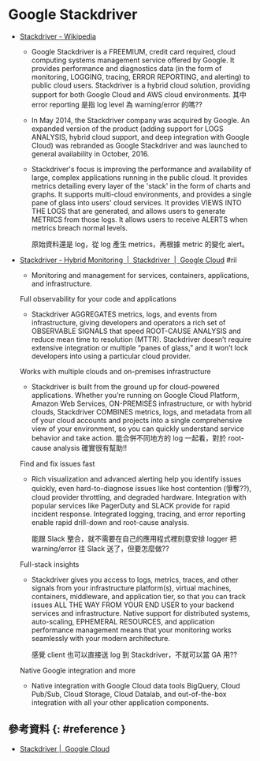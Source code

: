 # Google Stackdriver

  - [Stackdriver \- Wikipedia](https://en.wikipedia.org/wiki/Stackdriver)
      - Google Stackdriver is a FREEMIUM, credit card required, cloud computing systems management service offered by Google. It provides performance and diagnostics data (in the form of monitoring, LOGGING, tracing, ERROR REPORTING, and alerting) to public cloud users. Stackdriver is a hybrid cloud solution, providing support for both Google Cloud and AWS cloud environments. 其中 error reporting 是指 log level 為 warning/error 的嗎??
      - In May 2014, the Stackdriver company was acquired by Google. An expanded version of the product (adding support for LOGS ANALYSIS, hybrid cloud support, and deep integration with Google Cloud) was rebranded as Google Stackdriver and was launched to general availability in October, 2016.
      - Stackdriver's focus is improving the performance and availability of large, complex applications running in the public cloud. It provides metrics detailing every layer of the 'stack' in the form of charts and graphs. It supports multi-cloud environments, and provides a single pane of glass into users' cloud services. It provides VIEWS INTO THE LOGS that are generated, and allows users to generate METRICS from those logs. It allows users to receive ALERTS when metrics breach normal levels.

        原始資料還是 log，從 log 產生 metrics，再根據 metric 的變化 alert。

  - [Stackdriver \- Hybrid Monitoring  \|  Stackdriver  \|  Google Cloud](https://cloud.google.com/stackdriver/) #ril
      - Monitoring and management for services, containers, applications, and infrastructure.

    Full observability for your code and applications

      - Stackdriver AGGREGATES metrics, logs, and events from infrastructure, giving developers and operators a rich set of OBSERVABLE SIGNALS that speed ROOT-CAUSE ANALYSIS and reduce mean time to resolution (MTTR). Stackdriver doesn’t require extensive integration or multiple “panes of glass,” and it won’t lock developers into using a particular cloud provider.

    Works with multiple clouds and on-premises infrastructure

      - Stackdriver is built from the ground up for cloud-powered applications. Whether you’re running on Google Cloud Platform, Amazon Web Services, ON-PREMISES infrastructure, or with hybrid clouds, Stackdriver COMBINES metrics, logs, and metadata from all of your cloud accounts and projects into a single comprehensive view of your environment, so you can quickly understand service behavior and take action. 能合併不同地方的 log 一起看，對於 root-cause analysis 確實很有幫助!!

    Find and fix issues fast

      - Rich visualization and advanced alerting help you identify issues quickly, even hard-to-diagnose issues like host contention (爭奪??), cloud provider throttling, and degraded hardware. Integration with popular services like PagerDuty and SLACK provide for rapid incident response. Integrated logging, tracing, and error reporting enable rapid drill-down and root-cause analysis.

        能跟 Slack 整合，就不需要在自己的應用程式裡刻意安排 logger 把 warning/error 往 Slack 送了，但要怎麼做??

    Full-stack insights

      - Stackdriver gives you access to logs, metrics, traces, and other signals from your infrastructure platform(s), virtual machines, containers, middleware, and application tier, so that you can track issues ALL THE WAY FROM YOUR END USER to your backend services and infrastructure. Native support for distributed systems, auto-scaling, EPHEMERAL RESOURCES, and application performance management means that your monitoring works seamlessly with your modern architecture.

        感覺 client 也可以直接送 log 到 Stackdriver，不就可以當 GA 用??

    Native Google integration and more

      - Native integration with Google Cloud data tools BigQuery, Cloud Pub/Sub, Cloud Storage, Cloud Datalab, and out-of-the-box integration with all your other application components.

## 參考資料 {: #reference }

  - [Stackdriver |  Google Cloud](https://cloud.google.com/stackdriver/)
